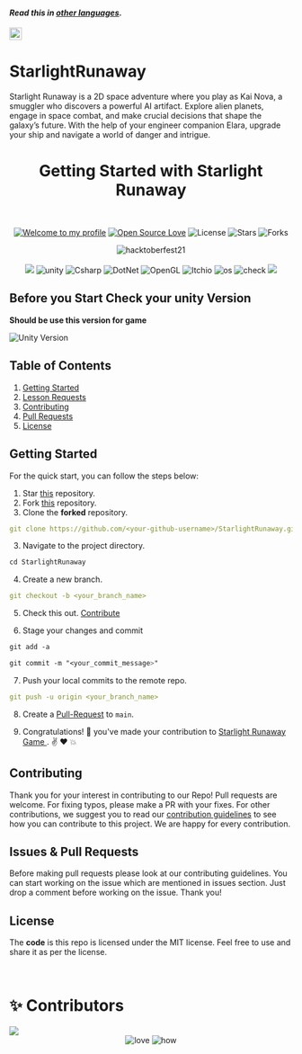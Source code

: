 #### _Read this in [other languages](translations/README-id.md)._
<kbd>[<img title="Bahasa Indonesia" alt="Bahasa Indonesia" src="https://cdn.statically.io/gh/hjnilsson/country-flags/master/svg/id.svg" width="22">](./translations/README-id.md)</kbd>


# StarlightRunaway
 Starlight Runaway is a 2D space adventure where you play as Kai Nova, a smuggler who discovers a powerful AI artifact. Explore alien planets, engage in space combat, and make crucial decisions that shape the galaxy’s future. With the help of your engineer companion Elara, upgrade your ship and navigate a world of danger and intrigue.

<h1 align="center">Getting Started with Starlight Runaway </h1> 
<br>

<div align="center">

[![Welcome to my profile](https://img.shields.io/badge/Hello,Programmer!-Welcome-blue.svg?style=flat&logo=github)](https://github.com/Buddhad)
[![Open Source Love](https://badges.frapsoft.com/os/v2/open-source.svg?v=103)](https://github.com/Buddhad/StarlightRunaway)
![License](https://img.shields.io/bower/l/react?color=green)
![Stars](https://img.shields.io/github/stars/Buddhad/StarlightRunaway?style=flat&logo=github)
![Forks](https://img.shields.io/github/forks/Buddhad/StarlightRunaway?style=flat&logo=github)

</div>

<div align="center">
  <img src="https://hacktoberfest.com/_next/static/media/opengraph.9dc60c9d.png" alt="hacktoberfest21">
</div>

<br>

<div align="center">
  <img src="https://forthebadge.com/images/badges/for-you.svg">
  <img src="https://img.shields.io/badge/Unity-100000?style=for-the-badge&logo=unity&logoColor=white" alt="unity">
  <img src="https://img.shields.io/badge/C%23-239120?style=for-the-badge&logo=csharp&logoColor=white" alt="Csharp">
 <img src="https://img.shields.io/badge/.NET-512BD4?style=for-the-badge&logo=dotnet&logoColor=white" alt="DotNet">
  <img src="https://img.shields.io/badge/OpenGL-FFFFFF?style=for-the-badge&logo=opengl" alt="OpenGL">
  <img src="https://img.shields.io/badge/Itch.io-FA5C5C?style=for-the-badge&logo=itchdotio&logoColor=white" alt="Itchio">
  <img src="https://forthebadge.com/images/badges/open-source.svg" alt="os">
  <img src="https://forthebadge.com/images/badges/check-it-out.svg" alt="check">
  
  <img src="https://forthebadge.com/images/badges/built-by-developers.svg" />
</div>

## Before you Start Check your unity Version
**Should be use this version for game**

![Unity Version](https://github.com/user-attachments/assets/c4afcc25-0db9-4ea3-b37a-93fb55e0102b)

<h2>Table of Contents</h2>
<ol>
    <li><a href="#getting-started">Getting Started</a></li>
    <li><a href="#getting-started">Lesson Requests</a></li>
    <li><a href="#contribute">Contributing</a></li>
    <li><a href="#prs">Pull Requests</a></li>
    <li><a href="#license">License</a></li>
</ol>


## **Getting Started**

For the quick start, you can follow the steps below:

1. Star <a href="https://github.com/Buddhad/StarlightRunaway" title="this">this</a> repository.
2. Fork <a href="https://github.com/Buddhad/StarlightRunaway" title="this">this</a> repository.
3. Clone the **forked** repository.

```yml
git clone https://github.com/<your-github-username>/StarlightRunaway.git
```
3. Navigate to the project directory.

```py
cd StarlightRunaway
```

4. Create a new branch.

```yml
git checkout -b <your_branch_name>
```


5. Check this out. [Contribute](./CONTRIBUTING.md)
   
6. Stage your changes and commit

```css
git add -a

git commit -m "<your_commit_message>"
```

7. Push your local commits to the remote repo.

```yml
git push -u origin <your_branch_name>
```

8. Create a <a href="https://docs.github.com/en/github/collaborating-with-pull-requests/proposing-changes-to-your-work-with-pull-requests/creating-a-pull-request" title="Pull Request">Pull-Request</a> to `main`.

9. Congratulations! 🎉 you've made your contribution to <a href="https://github.com/Buddhad/StarlightRunaway" title="StarlightRunaway">Starlight Runaway Game </a>. ✌️ ❤️ 💥

<h2 id="contribute">Contributing</h2>
<p>
   Thank you for your interest in contributing to our Repo! Pull requests are welcome. For fixing typos, please make a PR with your fixes. For other contributions, we suggest you to read our <a href="/CONTRIBUTING.md">contribution guidelines</a> to see how you can contribute to this project. We are happy for every contribution. 
    
</p>

<h2 id="prs">Issues & Pull Requests</h2>

Before making pull requests please look at our contributing guidelines. You can start working on the issue which are mentioned in issues section. Just drop a comment before working on the issue. Thank you!

<h2 id="license">License</h2>

The **code** is this repo is licensed under the MIT license. Feel free to use and share it as per the license.

<br>

# ✨ Contributors

<a href="https://github.com/Buddhad/StarlightRunaway/graphs/contributors">
  <img src="https://contrib.rocks/image?repo=Buddhad/StarlightRunaway" />
</a>
<div align="center">
 <img src="https://forthebadge.com/images/badges/built-with-love.svg" alt="love" />
 <img src="https://forthebadge.com/images/badges/thats-how-they-get-you.svg" alt="how">
</div>

